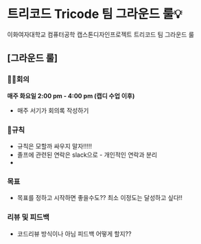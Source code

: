 # 트리코드 Tricode 팀 그라운드 룰💡
이화여자대학교 컴퓨터공학 캡스톤디자인프로젝트 트리코드 팀 그라운드 룰

## [그라운드 룰]
### 🙋‍♀회의

__매주 화요일 2:00 pm - 4:00 pm (캡디 수업 이후)__
- 매주 서기가 회의록 작성하기
  

### 🤝규칙
- 규칙은 모할까 싸우지 말자!!!!!
- 졸프에 관련된 연락은 slack으로 - 개인적인 연락과 분리
- 

### 목표
- 목표를 정하고 시작하면 좋을수도?? 최소 이정도는 달성하고 싶다!!

### 리뷰 및 피드백
- 코드리뷰 방식이나 아님 피드백 어떻게 할지??
